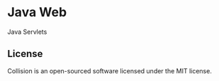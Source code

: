 # Java Web

Java Servlets


## License
Collision is an open-sourced software licensed under the MIT license.